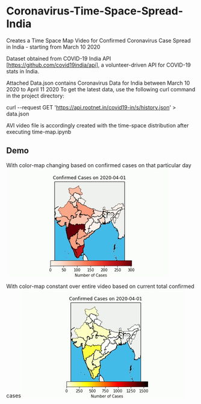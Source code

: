 # Coronavirus-Time-Space-Spread-India
Creates a Time Space Map Video for Confirmed Coronavirus Case Spread in India - starting from March 10 2020

Dataset obtained from COVID-19 India API [https://github.com/covid19india/api], a volunteer-driven API for COVID-19 stats in India.

Attached Data.json contains Coronavirus Data for India between March 10 2020 to April 11 2020
To get the latest data, use the following curl command in the project directory:

curl --request GET 'https://api.rootnet.in/covid19-in/s/history.json' > data.json

AVI video file is accordingly created with the time-space distribution after executing time-map.ipynb

 Demo
------
With color-map changing based on confirmed cases on that particular day
![Corona Time Map Demo](demo/corona_time_map.gif)

With color-map constant over entire video based on current total confirmed cases
![Corona Time Map Uniform Demo](demo/corona_time_map_uniform.gif)
